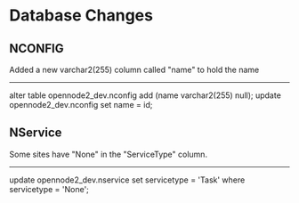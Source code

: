 # Database Changes

## NCONFIG

Added a new varchar2(255) column called "name" to hold the name

----

alter table opennode2_dev.nconfig add (name varchar2(255) null);
update opennode2_dev.nconfig set name = id;

## NService

Some sites have "None" in the "ServiceType" column.

---

update opennode2_dev.nservice set servicetype = 'Task' where servicetype = 'None';